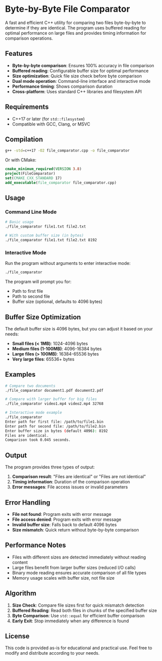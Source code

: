 # Byte-by-Byte File Comparator

A fast and efficient C++ utility for comparing two files byte-by-byte to determine if they are identical. The program uses buffered reading for optimal performance on large files and provides timing information for comparison operations.

## Features

- **Byte-by-byte comparison**: Ensures 100% accuracy in file comparison
- **Buffered reading**: Configurable buffer size for optimal performance
- **Size optimization**: Quick file size check before byte comparison
- **Dual mode operation**: Command-line interface and interactive mode
- **Performance timing**: Shows comparison duration
- **Cross-platform**: Uses standard C++ libraries and filesystem API

## Requirements

- C++17 or later (for `std::filesystem`)
- Compatible with GCC, Clang, or MSVC

## Compilation

```bash
g++ -std=c++17 -O2 file_comparator.cpp -o file_comparator
```

Or with CMake:
```cmake
cmake_minimum_required(VERSION 3.8)
project(FileComparator)
set(CMAKE_CXX_STANDARD 17)
add_executable(file_comparator file_comparator.cpp)
```

## Usage

### Command Line Mode

```bash
# Basic usage
./file_comparator file1.txt file2.txt

# With custom buffer size (in bytes)
./file_comparator file1.txt file2.txt 8192
```

### Interactive Mode

Run the program without arguments to enter interactive mode:

```bash
./file_comparator
```

The program will prompt you for:
- Path to first file
- Path to second file  
- Buffer size (optional, defaults to 4096 bytes)

## Buffer Size Optimization

The default buffer size is 4096 bytes, but you can adjust it based on your needs:

- **Small files (< 1MB)**: 1024-4096 bytes
- **Medium files (1-100MB)**: 4096-16384 bytes  
- **Large files (> 100MB)**: 16384-65536 bytes
- **Very large files**: 65536+ bytes

## Examples

```bash
# Compare two documents
./file_comparator document1.pdf document2.pdf

# Compare with larger buffer for big files
./file_comparator video1.mp4 video2.mp4 32768

# Interactive mode example
./file_comparator
Enter path for first file: /path/to/file1.bin
Enter path for second file: /path/to/file2.bin  
Enter buffer size in bytes (default 4096): 8192
Files are identical.
Comparison took 0.045 seconds.
```

## Output

The program provides three types of output:

1. **Comparison result**: "Files are identical" or "Files are not identical"
2. **Timing information**: Duration of the comparison operation
3. **Error messages**: File access issues or invalid parameters

## Error Handling

- **File not found**: Program exits with error message
- **File access denied**: Program exits with error message  
- **Invalid buffer size**: Falls back to default 4096 bytes
- **Size mismatch**: Quick return without byte-by-byte comparison

## Performance Notes

- Files with different sizes are detected immediately without reading content
- Large files benefit from larger buffer sizes (reduced I/O calls)
- Binary mode reading ensures accurate comparison of all file types
- Memory usage scales with buffer size, not file size

## Algorithm

1. **Size Check**: Compare file sizes first for quick mismatch detection
2. **Buffered Reading**: Read both files in chunks of the specified buffer size
3. **Byte Comparison**: Use `std::equal` for efficient buffer comparison
4. **Early Exit**: Stop immediately when any difference is found

## License

This code is provided as-is for educational and practical use. Feel free to modify and distribute according to your needs.
